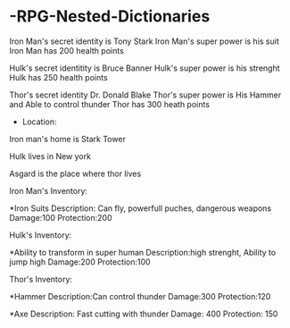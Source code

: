 # -RPG-Nested-Dictionaries
Iron Man's secret identity is Tony Stark
Iron Man's super power is his suit
Iron Man has 200 health points

Hulk's secret identitity is Bruce Banner
Hulk's super power is his strenght
Hulk has 250 health points

Thor's secret identity Dr. Donald Blake
Thor's super power is His Hammer and Able to control thunder
Thor has 300 heath points

* Location:

Iron man's home is Stark Tower

Hulk lives in New york

Asgard is the place where thor lives

Iron Man's Inventory:

*Iron Suits
Description: Can fly, powerfull puches, dangerous weapons
Damage:100
Protection:200

Hulk's Inventory:

*Ability to transform in super human
Description:high strenght, Ability to jump high
Damage:200
Protection:100

Thor's Inventory:

*Hammer
Description:Can control thunder
Damage:300
Protection:120

*Axe
Description: Fast cutting with thunder
Damage: 400
Protection: 150
